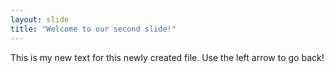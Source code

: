 ```yaml
---
layout: slide
title: "Welcome to our second slide!"
---
```

This is my new text for this newly created file.
Use the left arrow to go back!
